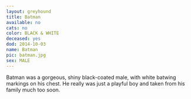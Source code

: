 ```yaml
---
layout: greyhound
title: Batman
available: no
cats: no
color: BLACK & WHITE
deceased: yes
dod: 2014-10-03
name: Batman
pic: batman.jpg
sex: MALE
---
```


Batman was a gorgeous, shiny black-coated male, with white batwing markings on his chest.  He really was just a  playful boy and taken from his family much too soon.
